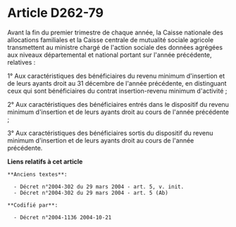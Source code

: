 # Article D262-79

Avant la fin du premier trimestre de chaque année, la Caisse nationale des allocations familiales et la Caisse centrale de
mutualité sociale agricole transmettent au ministre chargé de l'action sociale des données agrégées aux niveaux départemental
et national portant sur l'année précédente, relatives :

1° Aux caractéristiques des bénéficiaires du revenu minimum d'insertion et de leurs ayants droit au 31 décembre de l'année
précédente, en distinguant ceux qui sont bénéficiaires du contrat insertion-revenu minimum d'activité ;

2° Aux caractéristiques des bénéficiaires entrés dans le dispositif du revenu minimum d'insertion et de leurs ayants droit au
cours de l'année précédente ;

3° Aux caractéristiques des bénéficiaires sortis du dispositif du revenu minimum d'insertion et de leurs ayants droit au
cours de l'année précédente.

**Liens relatifs à cet article**

	**Anciens textes**:

	  - Décret n°2004-302 du 29 mars 2004 - art. 5, v. init.
	  - Décret n°2004-302 du 29 mars 2004 - art. 5 (Ab)

	**Codifié par**:

	  - Décret n°2004-1136 2004-10-21
